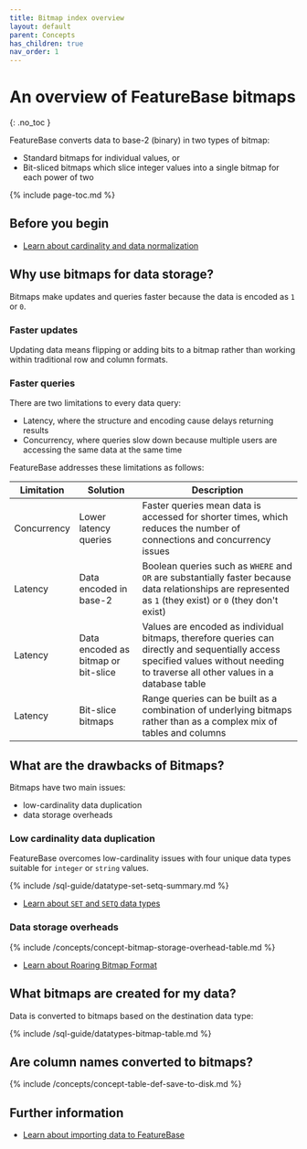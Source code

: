 ```yaml
---
title: Bitmap index overview
layout: default
parent: Concepts
has_children: true
nav_order: 1
---
```

# An overview of FeatureBase bitmaps
{: .no_toc }

FeatureBase converts data to base-2 (binary) in two types of bitmap:
* Standard bitmaps for individual values, or
* Bit-sliced bitmaps which slice integer values into a single bitmap for each power of two

{% include page-toc.md %}

## Before you begin

* [Learn about cardinality and data normalization](/docs/concepts/concepts-home)

## Why use bitmaps for data storage?

Bitmaps make updates and queries faster because the data is encoded as `1` or `0`.

### Faster updates

Updating data means flipping or adding bits to a bitmap rather than working within traditional row and column formats.

### Faster queries

There are two limitations to every data query:
* Latency, where the structure and encoding cause delays returning results
* Concurrency, where queries slow down because multiple users are accessing the same data at the same time

FeatureBase addresses these limitations as follows:

| Limitation | Solution | Description |
|---|---|---|
| Concurrency | Lower latency queries | Faster queries mean data is accessed for shorter times, which reduces the number of connections and concurrency issues |
| Latency | Data encoded in base-2 | Boolean queries such as `WHERE` and `OR` are substantially faster because data relationships are represented as `1` (they exist) or `0` (they don't exist) |
| Latency | Data encoded as bitmap or bit-slice | Values are encoded as individual bitmaps, therefore queries can directly and sequentially access specified values without needing to traverse all other values in a database table |
| Latency | Bit-slice bitmaps | Range queries can be built as a combination of underlying bitmaps rather than as a complex mix of tables and columns |

## What are the drawbacks of Bitmaps?

Bitmaps have two main issues:
* low-cardinality data duplication
* data storage overheads

### Low cardinality data duplication

FeatureBase overcomes low-cardinality issues with four unique data types suitable for `integer` or `string` values.

{% include /sql-guide/datatype-set-setq-summary.md %}

* [Learn about `SET` and `SETQ` data types](/docs/sql-guide/data-types/data-types-home#low-cardinality-data-types)

### Data storage overheads

{% include /concepts/concept-bitmap-storage-overhead-table.md %}

* [Learn about Roaring Bitmap Format](/docs/concepts/concept-roaring-bitmap-format)

## What bitmaps are created for my data?

Data is converted to bitmaps based on the destination data type:

{% include /sql-guide/datatypes-bitmap-table.md %}

## Are column names converted to bitmaps?

{% include /concepts/concept-table-def-save-to-disk.md %}

## Further information

* [Learn about importing data to FeatureBase](/docs/concepts/overview-data-modeling)
